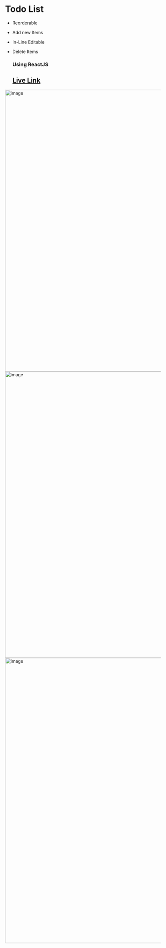# Todo List
- Reorderable
- Add new Items
- In-Line Editable
- Delete Items

  ### Using ReactJS

  ## <a href='https://todo-reorder.onrender.com/'>Live Link</a>

<img width="910" alt="image" src="https://github.com/user-attachments/assets/0374de49-26a2-4a5d-967e-2b6c78525f8d" />

<img width="926" alt="image" src="https://github.com/user-attachments/assets/86e3fefe-b00e-4096-b58b-727e4b999498" />


<img width="922" alt="image" src="https://github.com/user-attachments/assets/d69b6b83-9276-4d23-b429-c16fc27d278d" />
